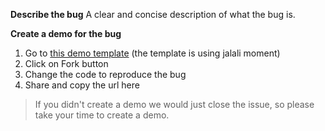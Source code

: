 **Describe the bug**
A clear and concise description of what the bug is.

**Create a demo for the bug**
1. Go to [this demo template](https://stackblitz.com/edit/react-vsqtr7) (the template is using jalali moment)
2. Click on Fork button
3. Change the code to reproduce the bug
4. Share and copy the url here

> If you didn't create a demo we would just close the issue, so please take your time to create a demo.

